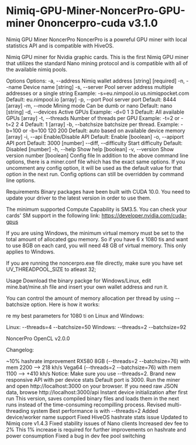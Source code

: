 # Nimiq-GPU-Miner-NoncerPro-GPU-miner 0noncerpro-cuda v3.1.0
Nimiq GPU Miner NoncerPro NoncerPro is a powreful GPU miner with local statistics API and is compatible with HiveOS.

Nimiq GPU miner for Nvidia graphic cards.
This is the first Nimiq GPU miner that utilizes the standard Nano mining protocol and is compatible with all of the available nimiq pools.

Options
  Options:
  -a, --address         Nimiq wallet address                 [string] [required]
  -n, --name            Device name                                     [string]
  -s, --server          Pool server address
                        multiple addresses or a single string
                        Example: -s=eu.nimpool.io us.nimiqpocket.com
                        Default: eu.nimpool.io                           [array]
  -p, --port            Pool server port
                        Default: 8444                                    [array]
  -m, --mode            Mining mode
                        Can be dumb or nano
                        Default: nano                                   [string]
  -d, --devices         Active GPUs
                        Example: -d=0 1 3
                        Default: All available GPUs                      [array]
  -t, --threads         Number of threads per GPU
                        Example: -t=2 or -t=2 2 4
                        Default: 1                                       [array]
  -b, --batchsize       batchsize per thread.
                        Example: -b=100 or -b=100 120 200
                        Default: auto based on available device memory   [array]
  -i, --api             Enable/Disable API
                        Default: Enable                                [boolean]
  -o, --apiport         API port
                        Default: 3000                                   [number]
  --diff, --difficulty  Start difficulty
                        Default: Disabled                               [number]
  -h, --help            Show help                                      [boolean]
  -v, --version         Show version number                            [boolean]
Config file
In addition to the above command line options, there is a miner.conf file which has the exact same options. If you uncomment any config option, it will be used as the default value for that option in the next run. Config options can still be overridden by command line options.

Requirements
Binary packages have been built with CUDA 10.0. You need to update your driver to the latest version in order to use them.

The minimum supported Compute Capability is SM3.5. You can check your cards' SM support in the following link: https://developer.nvidia.com/cuda-gpus

If you are using Windows, the minimum virtual memory must be set to the total amount of allocated gpu memory. So if you have 6 x 1080 tis and want to use 8GB on each card, you will need 48 GB of virtual memory. This only applies to Windows.

If you are running the noncerpro.exe file directly, make sure you have set UV_THREADPOOL_SIZE to atleast 32;

Usage
Download the binary packge for Windows/Linux, edit mine.bat/mine.sh file and insert your own wallet address and run it.

You can control the amount of memory allocation per thread by using --batchsize option. Here is how it works:

re my best parameters for 1080 ti on Linux and Windows:

Linux: --threads=4 --batchsize=50
Windows: --threads=2 --batchsize=92

NoncerPro OpenCL v2.0.0

Changelog:

~10% hashrate improvement
RX580 8GB (--threads=2 --batchsize=76) with mem 2200 --> 218 kh/s
Vega64 (--threads=2 --batchsize=76) with mem 1100 --> +410 kh/s
Notice: Make sure you use --threads=2.
Brand new responsive API with per device stats
Default port is 3000. Run the miner and open http://localhost:3000 on your browser.
If you need raw JSON data, browse http://localhost:3000/api
Instant device initialization after first run
This version, saves compiled binary files and loads them in the next runs instead of the time-consuming recompilling process.
Revised multi-threading system
Best performance is with --threads=2
Added device/worker name support
Fixed HiveOS hashrate stats issue
Updated to Nimiq core v1.4.3
Fixed stability issues of Nano clients
Increased dev fee to 2%
This 1% increase is required for further improvements on hashrate and power consumption
Fixed a bug in dev fee pool switching
